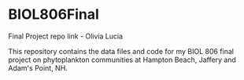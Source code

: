 # BIOL806Final
Final Project repo link - Olivia Lucia 

This repository contains the data files and code for my BIOL 806 final project on phytoplankton communities at Hampton Beach, Jaffery and Adam's Point, NH. 

